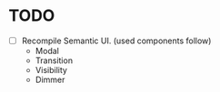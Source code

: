 # TODO
- [ ] Recompile Semantic UI. (used components follow)
  - Modal
  - Transition
  - Visibility
  - Dimmer